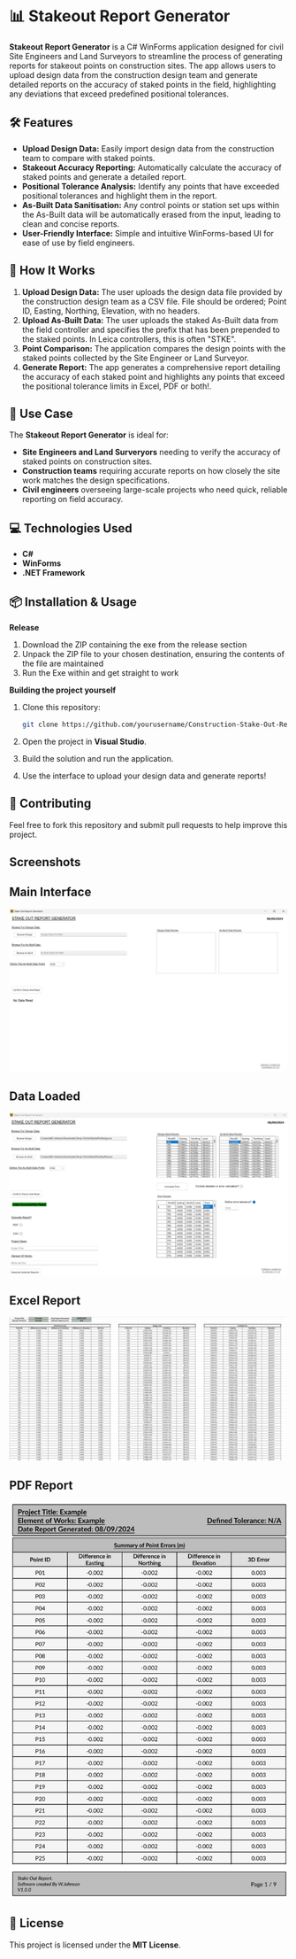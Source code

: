 # 📊 Stakeout Report Generator

**Stakeout Report Generator** is a C# WinForms application designed for civil Site Engineers and Land Surveyors to streamline the process of generating reports for stakeout points on construction sites. The app allows users to upload design data from the construction design team and generate detailed reports on the accuracy of staked points in the field, highlighting any deviations that exceed predefined positional tolerances.

## 🛠 Features

- **Upload Design Data:** Easily import design data from the construction team to compare with staked points.
- **Stakeout Accuracy Reporting:** Automatically calculate the accuracy of staked points and generate a detailed report.
- **Positional Tolerance Analysis:** Identify any points that have exceeded positional tolerances and highlight them in the report.
- **As-Built Data Sanitisation:** Any control points or station set ups within the As-Built data will be automatically erased from the input, leading to clean and concise reports.
- **User-Friendly Interface:** Simple and intuitive WinForms-based UI for ease of use by field engineers.

## 🚀 How It Works

1. **Upload Design Data:** The user uploads the design data file provided by the construction design team as a CSV file. File should be ordered; Point ID, Easting, Northing, Elevation, with no headers.
2. **Upload As-Built Data:** The user uploads the staked As-Built data from the field controller and specifies the prefix that has been prepended to the staked points. In Leica controllers, this is often "STKE".
3. **Point Comparison:** The application compares the design points with the staked points collected by the Site Engineer or Land Surveyor.
4. **Generate Report:** The app generates a comprehensive report detailing the accuracy of each staked point and highlights any points that exceed the positional tolerance limits in Excel, PDF or both!.

## 🎯 Use Case

The **Stakeout Report Generator** is ideal for:
- **Site Engineers and Land Surveryors** needing to verify the accuracy of staked points on construction sites.
- **Construction teams** requiring accurate reports on how closely the site work matches the design specifications.
- **Civil engineers** overseeing large-scale projects who need quick, reliable reporting on field accuracy.

## 💻 Technologies Used

- **C#**
- **WinForms**
- **.NET Framework**

## 📦 Installation & Usage

**Release**
1. Download the ZIP containing the exe from the release section
2. Unpack the ZIP file to your chosen destination, ensuring the contents of the file are maintained
3. Run the Exe within and get straight to work

**Building the project yourself**

1. Clone this repository:
    ```bash
    git clone https://github.com/yourusername/Construction-Stake-Out-Report-Generator.git
    ```

2. Open the project in **Visual Studio**.

3. Build the solution and run the application.

4. Use the interface to upload your design data and generate reports!

## 🤝 Contributing

Feel free to fork this repository and submit pull requests to help improve this project.

## Screenshots

## Main Interface
![Main UI](Screenshots/Main%20UI.png)

## Data Loaded
![Data Loaded](Screenshots/Data%20Loaded.png)

## Excel Report
![Excel Report](Screenshots/Excel%20Report.png)

## PDF Report
![PDF Report](Screenshots/PDF%20Report.png)

## 📝 License

This project is licensed under the **MIT License**.
